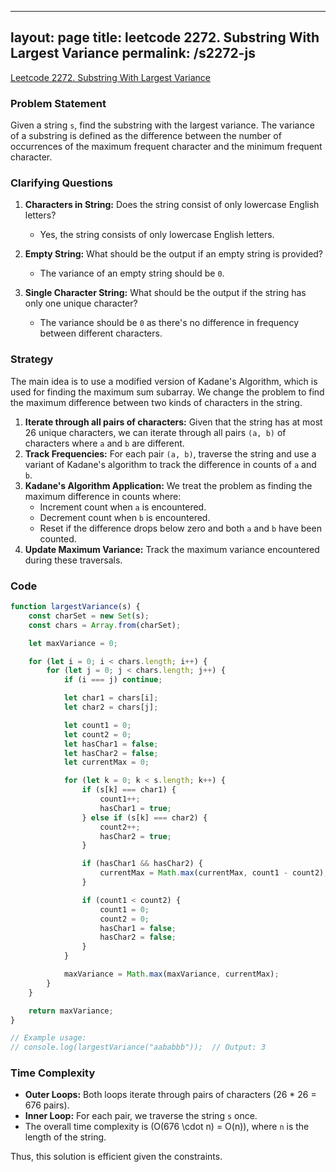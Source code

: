 
---
layout: page
title: leetcode 2272. Substring With Largest Variance
permalink: /s2272-js
---
[Leetcode 2272. Substring With Largest Variance](https://algoadvance.github.io/algoadvance/l2272)
### Problem Statement

Given a string `s`, find the substring with the largest variance. The variance of a substring is defined as the difference between the number of occurrences of the maximum frequent character and the minimum frequent character.

### Clarifying Questions

1. **Characters in String:** Does the string consist of only lowercase English letters?
   - Yes, the string consists of only lowercase English letters.
   
2. **Empty String:** What should be the output if an empty string is provided?
   - The variance of an empty string should be `0`.

3. **Single Character String:** What should be the output if the string has only one unique character?
   - The variance should be `0` as there's no difference in frequency between different characters.

### Strategy

The main idea is to use a modified version of Kadane's Algorithm, which is used for finding the maximum sum subarray. We change the problem to find the maximum difference between two kinds of characters in the string.

1. **Iterate through all pairs of characters:** Given that the string has at most 26 unique characters, we can iterate through all pairs `(a, b)` of characters where `a` and `b` are different.
2. **Track Frequencies:** For each pair `(a, b)`, traverse the string and use a variant of Kadane's algorithm to track the difference in counts of `a` and `b`.
3. **Kadane's Algorithm Application:** We treat the problem as finding the maximum difference in counts where:
   - Increment count when `a` is encountered.
   - Decrement count when `b` is encountered.
   - Reset if the difference drops below zero and both `a` and `b` have been counted.
4. **Update Maximum Variance:** Track the maximum variance encountered during these traversals.

### Code

```javascript
function largestVariance(s) {
    const charSet = new Set(s);
    const chars = Array.from(charSet);

    let maxVariance = 0;

    for (let i = 0; i < chars.length; i++) {
        for (let j = 0; j < chars.length; j++) {
            if (i === j) continue;

            let char1 = chars[i];
            let char2 = chars[j];

            let count1 = 0;
            let count2 = 0;
            let hasChar1 = false;
            let hasChar2 = false;
            let currentMax = 0;

            for (let k = 0; k < s.length; k++) {
                if (s[k] === char1) {
                    count1++;
                    hasChar1 = true;
                } else if (s[k] === char2) {
                    count2++;
                    hasChar2 = true;
                }

                if (hasChar1 && hasChar2) {
                    currentMax = Math.max(currentMax, count1 - count2);
                }

                if (count1 < count2) {
                    count1 = 0;
                    count2 = 0;
                    hasChar1 = false;
                    hasChar2 = false;
                }
            }

            maxVariance = Math.max(maxVariance, currentMax);
        }
    }

    return maxVariance;
}

// Example usage:
// console.log(largestVariance("aababbb"));  // Output: 3
```

### Time Complexity

- **Outer Loops:** Both loops iterate through pairs of characters (26 * 26 = 676 pairs).
- **Inner Loop:** For each pair, we traverse the string `s` once.
- The overall time complexity is \(O(676 \cdot n) = O(n)\), where `n` is the length of the string.

Thus, this solution is efficient given the constraints.